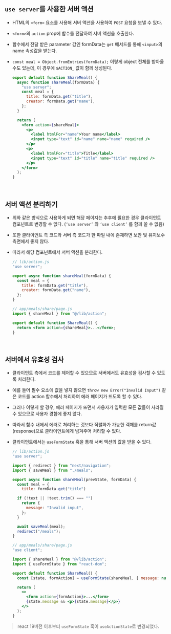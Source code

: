 ## `use server`를 사용한 서버 액션

- HTML의 `<form>` 요소를 사용해 서버 액션을 사용하여 `POST` 요청을 보낼 수 있다.

- `<form>`의 `action` prop에 함수를 전달하여 서버 액션을 호출한다.

- 함수에서 전달 받은 parameter 값인 formData는 `get` 메서드를 통해 `<input>`의 name 속성값을 받는다.

- `const meal = Object.fromEntries(formData);` 이렇게 object 전체를 받아올 수도 있는데, 이 경우에 `$ACTION_` 값이 함께 생성된다.

  ```jsx
  export default function ShareMeal() {
    async function shareMeal(formData) {
      "use server";
      const meal = {
        title: formData.get("title"),
        creator: formData.get("name"),
      };
    }

    return (
      <form action={shareMeal}>
        <p>
          <label htmlFor="name">Your name</label>
          <input type="text" id="name" name="name" required />
        </p>
        <p>
          <label htmlFor="title">Title</label>
          <input type="text" id="title" name="title" required />
        </p>
      </form>
    );
  }
  ```

<br/>

## 서버 액션 분리하기

- 위와 같은 방식으로 사용하게 되면 해당 페이지는 추후에 필요한 경우 클라이언트 컴포넌트로 변경할 수 없다. (`‘use server’` 와 `‘use client’` 를 함께 쓸 수 없음)

- 또한 클라이언트 측 코드와 서버 측 코드가 한 파일 내에 존재하면 보안 및 유지보수 측면에서 좋지 않다.

- 따라서 해당 컴포넌트에서 서버 액션을 분리한다.

  ```jsx
  // lib/action.js
  "use server";

  export async function shareMeal(formData) {
    const meal = {
      title: formData.get("title"),
      creator: formData.get("name"),
    };
  }
  ```

  ```jsx
  // app/meals/share/page.js
  import { shareMeal } from "@/lib/action";

  export default function ShareMeal() {
    return <form action={shareMeal}>...</form>;
  }
  ```

  <br/>

## 서버에서 유효성 검사

- 클라이언트 측에서 코드를 제어할 수 있으므로 서버에서도 유효성을 검사할 수 있도록 처리한다.

- 예를 들어 필수 요소에 값을 넣지 않으면 `throw new Error("Invalid Input")` 같은 코드를 action 함수에서 처리하여 에러 페이지가 뜨도록 할 수 있다.

- 그러나 이렇게 할 경우, 에러 페이지가 뜨면서 사용자가 입력한 모든 값들이 사라질 수 있으므로 사용자 경험에 좋지 않다.

- 따라서 함수 내에서 에러로 처리하는 것보다 직렬화가 가능한 객체를 return값(response)으로 클라이언트에게 넘겨주어 처리할 수 있다.

- 클라이언트에서는 `useFormState` 훅을 통해 서버 액션의 값을 받을 수 있다.

  ```jsx
  // lib/action.js
  "use server";

  import { redirect } from "next/navigation";
  import { saveMeal } from "./meals";

  export async function shareMeal(prevState, formData) {
    const meal = {
      title: formData.get("title")

    if (!text || !text.trim() === "")
      return {
        message: "Invalid input",
      };
    }

    await saveMeal(meal);
    redirect("/meals");
  }
  ```

  ```jsx
  // app/meals/share/page.js
  "use client";

  import { shareMeal } from "@/lib/action";
  import { useFormState } from "react-dom";

  export default function ShareMeal() {
    const [state, formAction] = useFormState(shareMeal, { message: null });

    return (
      <>
        <form action={formAction}>...</form>
        {state.message && <p>{state.message}</p>}
      </>
    );
  }
  ```

> react 19버전 이후부터 `useFormState` 훅이 `useActionState`로 변경되었다.

